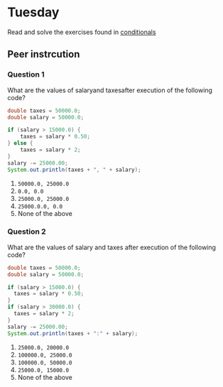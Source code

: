 # Tuesday

Read and solve the exercises found in [conditionals](../../topics/03-programflow/conditionals-boolean.md)



## Peer instrcution

### Question 1

What are the values of salaryand taxesafter execution of the following code? 

```java
double taxes = 50000.0;
double salary = 50000.0;

if (salary > 15000.0) {
    taxes = salary * 0.50;
} else {
    taxes = salary * 2;
}
salary -= 25000.00;
System.out.println(taxes + ", " + salary);
```

1. `50000.0, 25000.0`
2. `0.0, 0.0`
3. `25000.0, 25000.0`
4. `25000.0.0, 0.0 `
5. None of the above



### Question 2

What are the values of salary and taxes after execution of the following code? 

```java
double taxes = 50000.0;
double salary = 50000.0;

if (salary > 15000.0) {
  taxes = salary * 0.50;
}
if (salary > 30000.0) {
  taxes = salary * 2;
}
salary -= 25000.00;
System.out.println(taxes + ":" + salary);
```

1. `25000.0, 20000.0`
2. `100000.0, 25000.0`
3. `100000.0, 50000.0`
4. `25000.0, 15000.0 `
5. None of the above

